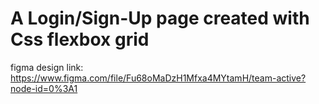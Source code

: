 # A Login/Sign-Up page created with Css flexbox grid <br>
figma design link: https://www.figma.com/file/Fu68oMaDzH1Mfxa4MYtamH/team-active?node-id=0%3A1
